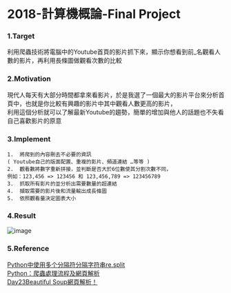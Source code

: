 # 2018-計算機概論-Final Project

### 1.Target
利用爬蟲技術將電腦中的Youtube首頁的影片抓下來，顯示你想看到前_名觀看人數的影片，再利用長條圖做觀看次數的比較

### 2.Motivation
現代人每天有大部分時間都拿來看影片，於是我選了一個最大的影片平台來分析首頁中，也就是你比較有興趣的影片中其中觀看人數更高的影片，  
利用這個分析就可以了解最新Youtube的趨勢，簡單的增加與他人的話題也不失看自己喜歡影片的原意

### 3.Implement
    1.	將爬到的內容刪去不必要的資訊 
    ( Youtube自己的版面配置、重複的影片、頻道連結 …等等 )
    2.	觀看數將數字重新拼接，並判斷是否大於6位數使其分割次數不同，
    例如：123,456 => 123456 和 123,456,789 => 123456789
    3.	抓取所有影片的並分析出需要數量的超連結
    4.	擷取需要的影片後和流量輸出成長條圖
    5.	依照觀看量決定圖表大小

### 4.Result
![image](https://drive.google.com/uc?export=view&id=1XlJkwWyEkhZH3fFhMbkyLMDs6cKqFGXq)  

### 5.Reference
[Python中使用多个分隔符分隔字符串re.split](https://blog.csdn.net/programmer_at/article/details/77409507 "link")  
[Python：爬蟲處理流程及網頁解析](https://kknews.cc/tech/3jjpj8g.html "link")  
[Day23Beautiful Soup網頁解析！](https://ithelp.ithome.com.tw/articles/10196817 "link")  
